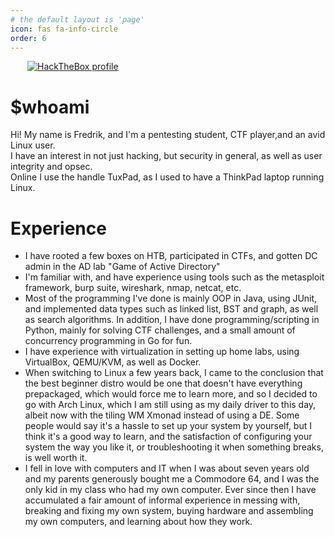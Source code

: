 ```yaml
---
# the default layout is 'page'
icon: fas fa-info-circle
order: 6
---
```


<a href="https://app.hackthebox.com/profile/528265" target="_blank" style="margin:0 27px 0"><img src="https://www.hackthebox.eu/badge/image/528265" alt="HackTheBox profile"></a><br>


# $whoami
Hi! My name is Fredrik, and I'm a pentesting student, CTF player,and an avid Linux user.<br>
I have an interest in not just hacking, but security in general, as well as user integrity and opsec.<br>
Online I use the handle TuxPad, as I used to have a ThinkPad laptop running Linux.<br>


# Experience
- I have rooted a few boxes on HTB, participated in CTFs, and gotten DC admin in the AD lab "Game of Active Directory"
- I'm familiar with, and have experience using tools such as the metasploit framework, burp suite, wireshark, nmap, netcat, etc.
- Most of the programming I've done is mainly OOP in Java, using JUnit, and implemented data types such as linked list, BST and graph, as well as search algorithms. In addition, I have done programming/scripting in Python, mainly for solving CTF challenges, and a small amount of concurrency programming in Go for fun.
- I have experience with virtualization in setting up home labs, using VirtualBox, QEMU/KVM, as well as Docker.
- When switching to Linux a few years back, I came to the conclusion that the best beginner distro would be one that doesn't have everything prepackaged, which would force me to learn more, and so I decided to go with Arch Linux, which I am still using as my daily driver to this day, albeit now with the tiling WM Xmonad instead of using a DE. Some people would say it's a hassle to set up your system by yourself, but I think it's a good way to learn, and the satisfaction of configuring your system the way you like it, or troubleshooting it when something breaks, is well worth it.
- I fell in love with computers and IT when I was about seven years old and my parents generously bought me a Commodore 64, and I was the only kid in my class who had my own computer. Ever since then I have accumulated a fair amount of informal experience in messing with, breaking and fixing my own system, buying hardware and assembling my own computers, and learning about how they work.




